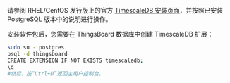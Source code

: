 请参阅 RHEL/CentOS 发行版上的官方 [TimescaleDB 安装页面](https://docs.timescale.com/self-hosted/latest/install/installation-linux/)，并按照已安装 PostgreSQL 版本中的说明进行操作。

安装软件包后，您需要在 ThingsBoard 数据库中创建 TimescaleDB 扩展：
```bash
sudo su - postgres
psql -d thingsboard
CREATE EXTENSION IF NOT EXISTS timescaledb;
\q
#然后，按“Ctrl+D”返回主用户控制台。
```